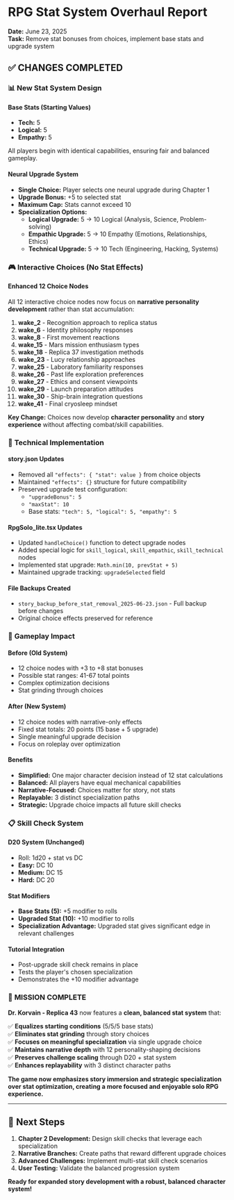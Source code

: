 # RPG Stat System Overhaul Report
**Date:** June 23, 2025  
**Task:** Remove stat bonuses from choices, implement base stats and upgrade system

## ✅ **CHANGES COMPLETED**

### 📊 **New Stat System Design**

#### **Base Stats (Starting Values)**
- **Tech:** 5
- **Logical:** 5  
- **Empathy:** 5

All players begin with identical capabilities, ensuring fair and balanced gameplay.

#### **Neural Upgrade System**
- **Single Choice:** Player selects one neural upgrade during Chapter 1
- **Upgrade Bonus:** +5 to selected stat
- **Maximum Cap:** Stats cannot exceed 10
- **Specialization Options:**
  - **Logical Upgrade:** 5 → 10 Logical (Analysis, Science, Problem-solving)
  - **Empathic Upgrade:** 5 → 10 Empathy (Emotions, Relationships, Ethics)
  - **Technical Upgrade:** 5 → 10 Tech (Engineering, Hacking, Systems)

### 🎮 **Interactive Choices (No Stat Effects)**

#### **Enhanced 12 Choice Nodes**
All 12 interactive choice nodes now focus on **narrative personality development** rather than stat accumulation:

1. **wake_2** - Recognition approach to replica status
2. **wake_6** - Identity philosophy responses  
3. **wake_8** - First movement reactions
4. **wake_15** - Mars mission enthusiasm types
5. **wake_18** - Replica 37 investigation methods
6. **wake_23** - Lucy relationship approaches
7. **wake_25** - Laboratory familiarity responses
8. **wake_26** - Past life exploration preferences
9. **wake_27** - Ethics and consent viewpoints
10. **wake_29** - Launch preparation attitudes
11. **wake_30** - Ship-brain integration questions
12. **wake_41** - Final cryosleep mindset

**Key Change:** Choices now develop **character personality** and **story experience** without affecting combat/skill capabilities.

### 🔧 **Technical Implementation**

#### **story.json Updates**
- Removed all `"effects": { "stat": value }` from choice objects
- Maintained `"effects": {}` structure for future compatibility
- Preserved upgrade test configuration:
  - `"upgradeBonus": 5`
  - `"maxStat": 10`
  - Base stats: `"tech": 5, "logical": 5, "empathy": 5`

#### **RpgSolo_lite.tsx Updates**
- Updated `handleChoice()` function to detect upgrade nodes
- Added special logic for `skill_logical`, `skill_empathic`, `skill_technical` nodes
- Implemented stat upgrade: `Math.min(10, prevStat + 5)`
- Maintained upgrade tracking: `upgradeSelected` field

#### **File Backups Created**
- `story_backup_before_stat_removal_2025-06-23.json` - Full backup before changes
- Original choice effects preserved for reference

### 🎯 **Gameplay Impact**

#### **Before (Old System)**
- 12 choice nodes with +3 to +8 stat bonuses
- Possible stat ranges: 41-67 total points
- Complex optimization decisions
- Stat grinding through choices

#### **After (New System)**
- 12 choice nodes with narrative-only effects
- Fixed stat totals: 20 points (15 base + 5 upgrade)
- Single meaningful upgrade decision
- Focus on roleplay over optimization

#### **Benefits**
- **Simplified:** One major character decision instead of 12 stat calculations
- **Balanced:** All players have equal mechanical capabilities
- **Narrative-Focused:** Choices matter for story, not stats
- **Replayable:** 3 distinct specialization paths
- **Strategic:** Upgrade choice impacts all future skill checks

### 📋 **Skill Check System**

#### **D20 System (Unchanged)**
- Roll: 1d20 + stat vs DC
- **Easy:** DC 10 
- **Medium:** DC 15
- **Hard:** DC 20

#### **Stat Modifiers**
- **Base Stats (5):** +5 modifier to rolls
- **Upgraded Stat (10):** +10 modifier to rolls
- **Specialization Advantage:** Upgraded stat gives significant edge in relevant challenges

#### **Tutorial Integration**
- Post-upgrade skill check remains in place
- Tests the player's chosen specialization
- Demonstrates the +10 modifier advantage

### 🎉 **MISSION COMPLETE**

**Dr. Korvain - Replica 43** now features a **clean, balanced stat system** that:

✅ **Equalizes starting conditions** (5/5/5 base stats)  
✅ **Eliminates stat grinding** through story choices  
✅ **Focuses on meaningful specialization** via single upgrade choice  
✅ **Maintains narrative depth** with 12 personality-shaping decisions  
✅ **Preserves challenge scaling** through D20 + stat system  
✅ **Enhances replayability** with 3 distinct character paths  

**The game now emphasizes story immersion and strategic specialization over stat optimization, creating a more focused and enjoyable solo RPG experience.**

---

## 📝 **Next Steps**

1. **Chapter 2 Development:** Design skill checks that leverage each specialization
2. **Narrative Branches:** Create paths that reward different upgrade choices  
3. **Advanced Challenges:** Implement multi-stat skill check scenarios
4. **User Testing:** Validate the balanced progression system

**Ready for expanded story development with a robust, balanced character system!**
